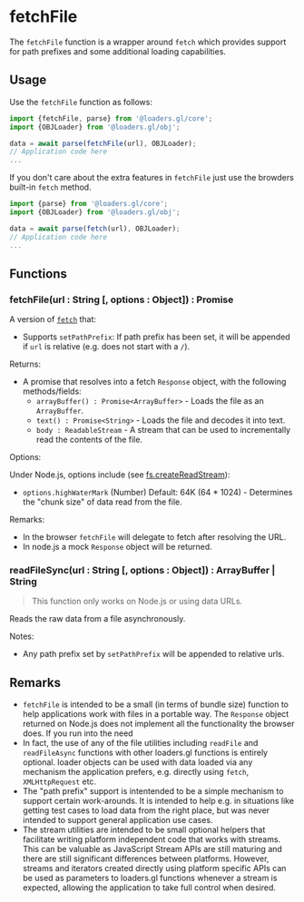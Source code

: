 # fetchFile

The `fetchFile` function is a wrapper around `fetch` which provides support for path prefixes and some additional loading capabilities.

## Usage

Use the `fetchFile` function as follows:

```js
import {fetchFile, parse} from '@loaders.gl/core';
import {OBJLoader} from '@loaders.gl/obj';

data = await parse(fetchFile(url), OBJLoader);
// Application code here
...
```

If you don't care about the extra features in `fetchFile` just use the browders built-in `fetch` method.

```js
import {parse} from '@loaders.gl/core';
import {OBJLoader} from '@loaders.gl/obj';

data = await parse(fetch(url), OBJLoader);
// Application code here
...
```

## Functions

### fetchFile(url : String [, options : Object]) : Promise<Response>

A version of [`fetch`](https://developer.mozilla.org/en-US/docs/Web/API/Response) that:

- Supports `setPathPrefix`: If path prefix has been set, it will be appended if `url` is relative (e.g. does not start with a `/`).

Returns:

- A promise that resolves into a fetch `Response` object, with the following methods/fields:
  - `arrayBuffer() : Promise<ArrayBuffer>` - Loads the file as an `ArrayBuffer`.
  - `text() : Promise<String>` - Loads the file and decodes it into text.
  - `body : ReadableStream` - A stream that can be used to incrementally read the contents of the file.

Options:

Under Node.js, options include (see [fs.createReadStream](https://nodejs.org/api/fs.html#fs_fs_createreadstream_path_options)):

- `options.highWaterMark` (Number) Default: 64K (64 \* 1024) - Determines the "chunk size" of data read from the file.

Remarks:

- In the browser `fetchFile` will delegate to fetch after resolving the URL.
- In node.js a mock `Response` object will be returned.

### readFileSync(url : String [, options : Object]) : ArrayBuffer | String

> This function only works on Node.js or using data URLs.

Reads the raw data from a file asynchronously.

Notes:

- Any path prefix set by `setPathPrefix` will be appended to relative urls.

## Remarks

- `fetchFile` is intended to be a small (in terms of bundle size) function to help applications work with files in a portable way. The `Response` object returned on Node.js does not implement all the functionality the browser does. If you run into the need
- In fact, the use of any of the file utilities including `readFile` and `readFileAsync` functions with other loaders.gl functions is entirely optional. loader objects can be used with data loaded via any mechanism the application prefers, e.g. directly using `fetch`, `XMLHttpRequest` etc.
- The "path prefix" support is intentended to be a simple mechanism to support certain work-arounds. It is intended to help e.g. in situations like getting test cases to load data from the right place, but was never intended to support general application use cases.
- The stream utilities are intended to be small optional helpers that facilitate writing platform independent code that works with streams. This can be valuable as JavaScript Stream APIs are still maturing and there are still significant differences between platforms. However, streams and iterators created directly using platform specific APIs can be used as parameters to loaders.gl functions whenever a stream is expected, allowing the application to take full control when desired.
